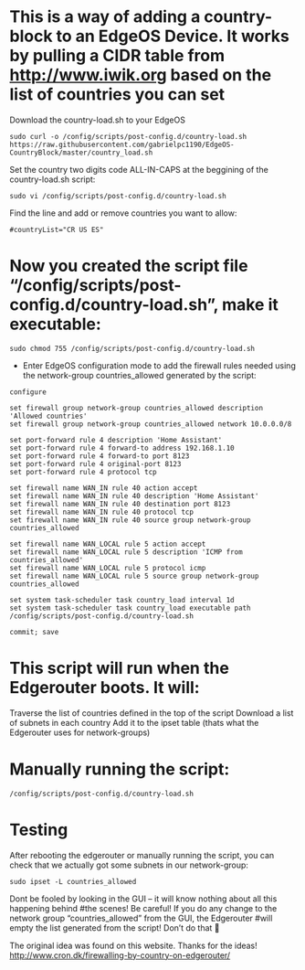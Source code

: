 # This is a way of adding a country-block to an EdgeOS Device. It works by pulling a CIDR table from http://www.iwik.org based on the list of countries you can set

Download the country-load.sh to your EdgeOS
```
sudo curl -o /config/scripts/post-config.d/country-load.sh https://raw.githubusercontent.com/gabrielpc1190/EdgeOS-CountryBlock/master/country_load.sh
```

Set the country two digits code ALL-IN-CAPS at the beggining of the country-load.sh script:
```
sudo vi /config/scripts/post-config.d/country-load.sh
```
Find the line and add or remove countries you want to allow:
```
#countryList="CR US ES"
```
# Now you created the script file “/config/scripts/post-config.d/country-load.sh”, make it executable:
```
sudo chmod 755 /config/scripts/post-config.d/country-load.sh
```

+ Enter EdgeOS configuration mode to add the firewall rules needed using the network-group countries_allowed generated by the script:
```
configure

set firewall group network-group countries_allowed description 'Allowed countries'
set firewall group network-group countries_allowed network 10.0.0.0/8

set port-forward rule 4 description 'Home Assistant'
set port-forward rule 4 forward-to address 192.168.1.10
set port-forward rule 4 forward-to port 8123
set port-forward rule 4 original-port 8123
set port-forward rule 4 protocol tcp

set firewall name WAN_IN rule 40 action accept
set firewall name WAN_IN rule 40 description 'Home Assistant'
set firewall name WAN_IN rule 40 destination port 8123
set firewall name WAN_IN rule 40 protocol tcp
set firewall name WAN_IN rule 40 source group network-group countries_allowed

set firewall name WAN_LOCAL rule 5 action accept
set firewall name WAN_LOCAL rule 5 description 'ICMP from countries_allowed'
set firewall name WAN_LOCAL rule 5 protocol icmp
set firewall name WAN_LOCAL rule 5 source group network-group countries_allowed

set system task-scheduler task country_load interval 1d
set system task-scheduler task country_load executable path /config/scripts/post-config.d/country-load.sh

commit; save
```

# This script will run when the Edgerouter boots. It will:
Traverse the list of countries defined in the top of the script
Download a list of subnets in each country
Add it to the ipset table (thats what the Edgerouter uses for network-groups)

# Manually running the script:
```
/config/scripts/post-config.d/country-load.sh
```

# Testing
After rebooting the edgerouter or manually running the script, you can check that we actually got some subnets in our network-group:
```
sudo ipset -L countries_allowed
```
Dont be fooled by looking in the GUI – it will know nothing about all this happening behind #the scenes!
Be careful!
If you do any change to the network group “countries_allowed” from the GUI, the Edgerouter #will empty the list generated from the script! Don’t do that 🙂

The original idea was found on this website. Thanks for the ideas!
http://www.cron.dk/firewalling-by-country-on-edgerouter/
